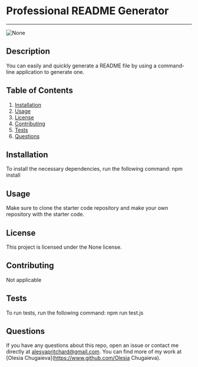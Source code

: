 # Professional README Generator
  ---
  ![None](https://img.shields.io/badge/license-None-green)
  ## Description
  You can easily and quickly generate a README file by using a command-line application to generate one.
  ## Table of Contents
  1. [Installation](#installation)
  2. [Usage](#usage)
  3. [License](#license)
  4. [Contributing](#contributing)
  5. [Tests](#tests)
  6. [Questions](#questions)
  ## Installation
  To install the necessary dependencies, run the following command:
  npm install
  ## Usage
  Make sure to clone the starter code repository and make your own repository with the starter code.
  ## License 
  This project is licensed under the None license.
  ## Contributing
  Not applicable
  ## Tests
  To run tests, run the following command:
  npm run test.js
  ## Questions
  If you have any questions about this repo, open an issue or contact me directly at [alesyapritchard@gmail.com](mailto:alesyapritchard@gmail.com). You can find more of my work at [Olesia Chugaieva](https://www.github.com/Olesia Chugaieva).

